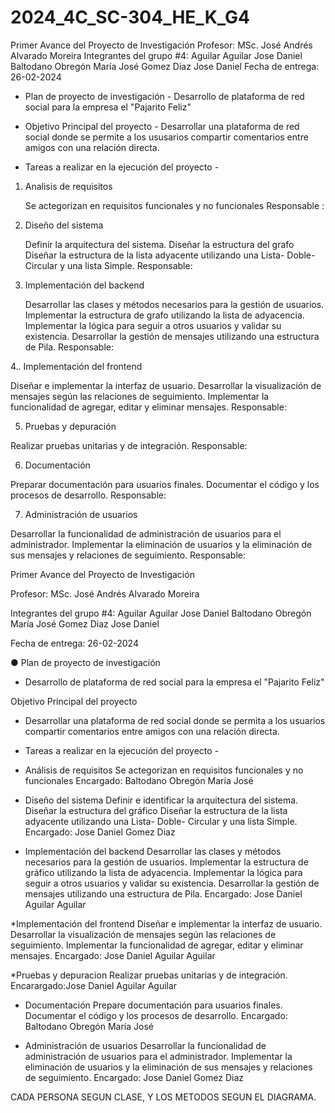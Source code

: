 # 2024_4C_SC-304_HE_K_G4
Primer Avance del Proyecto de Investigación 
Profesor: 
MSc. José Andrés Alvarado Moreira
Integrantes del grupo #4:
Aguilar Aguilar Jose Daniel
Baltodano Obregón María José
Gomez Diaz Jose Daniel 
Fecha de entrega:
26-02-2024



- Plan de proyecto de investigación -
Desarrollo de plataforma de red social para la empresa el "Pajarito Feliz"

- Objetivo Principal del proyecto -
Desarrollar una plataforma de red social donde se permite a los ususarios compartir comentarios entre amigos con una relación directa.

- Tareas a realizar en la ejecución del proyecto -
1. Analisis de requisitos
   
   Se actegorizan en requisitos funcionales y no funcionales
   Responsable :
2. Diseño del sistema
   
   Definir la arquitectura del sistema.
   Diseñar la estructura del grafo
   Diseñar la estructura de la lista adyacente utilizando una Lista- Doble- Circular y una lista Simple.
   Responsable:
3. Implementación del backend
   
   Desarrollar las clases y métodos necesarios para la gestión de usuarios.
   Implementar la estructura de grafo utilizando la lista de adyacencia.
  Implementar la lógica para seguir a otros usuarios y validar su existencia.
   Desarrollar la gestión de mensajes utilizando una estructura de Pila.
  Responsable: 

4.. Implementación del frontend

  Diseñar e implementar la interfaz de usuario.
  Desarrollar la visualización de mensajes según las relaciones de seguimiento.
  Implementar la funcionalidad de agregar, editar y eliminar mensajes.
  Responsable:

5. Pruebas y depuración

  Realizar pruebas unitarias y de integración.
  Responsable:

6. Documentación

  Preparar documentación para usuarios finales.
  Documentar el código y los procesos de desarrollo.
  Responsable:

7. Administración de usuarios

  Desarrollar la funcionalidad de administración de usuarios para el administrador.
  Implementar la eliminación de usuarios y la eliminación de sus mensajes y relaciones de seguimiento.
  Responsable: 

   Primer Avance del Proyecto de Investigación

Profesor: MSc. José Andrés Alvarado Moreira 

Integrantes del grupo #4: 
Aguilar Aguilar Jose Daniel
Baltodano Obregón María José 
Gomez Diaz Jose Daniel

Fecha de entrega:
26-02-2024

● Plan de proyecto de investigación 
- Desarrollo de plataforma de red social para la empresa el "Pajarito Feliz"

Objetivo Principal del proyecto 
- Desarrollar una plataforma de red social donde se permita a los usuarios compartir comentarios entre amigos con una relación directa.

- Tareas a realizar en la ejecución del proyecto -

* Análisis de requisitos
  Se actegorizan en requisitos funcionales y no funcionales 
Encargado: Baltodano Obregón María José 

* Diseño del sistema
  Definir e identificar la arquitectura del sistema. 
  Diseñar la estructura del gráfico 
  Diseñar la estructura de la lista adyacente utilizando una Lista- Doble- Circular y una lista Simple. 
Encargado: Jose Daniel Gomez Diaz

* Implementación del backend
  Desarrollar las clases y métodos necesarios para la gestión de usuarios.
  Implementar la estructura de gráfico utilizando la lista de adyacencia.
  Implementar la lógica para seguir a otros usuarios y validar su existencia.
  Desarrollar la gestión de mensajes utilizando una estructura de Pila. 
Encargado: Jose Daniel Aguilar Aguilar

*Implementación del frontend
  Diseñar e implementar la interfaz de usuario. 
  Desarrollar la visualización de mensajes según las relaciones de seguimiento. 
  Implementar la funcionalidad de agregar, editar y eliminar mensajes. 
Encargado: Jose Daniel Aguilar Aguilar

*Pruebas y depuracion
  Realizar pruebas unitarias y de integración.
Encarargado:Jose Daniel Aguilar Aguilar

* Documentación
  Prepare documentación para usuarios finales. 
  Documentar el código y los procesos de desarrollo. 
Encargado: Baltodano Obregón María José

* Administración de usuarios
  Desarrollar la funcionalidad de administración de usuarios para el administrador. 
  Implementar la eliminación de usuarios y la eliminación de sus mensajes y relaciones de seguimiento. 
Encargado: Jose Daniel Gomez Diaz

CADA PERSONA SEGUN CLASE, Y LOS METODOS SEGUN EL DIAGRAMA.




